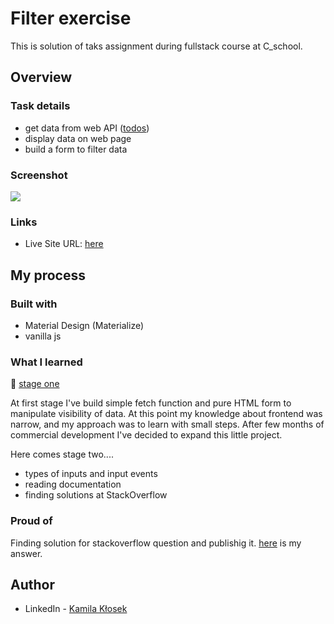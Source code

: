 # Filter exercise

This is solution of taks assignment during fullstack course at C_school. 

## Overview

### Task details
- get data from web API ([todos](https://jsonplaceholder.typicode.com/todos))
- display data on web page
- build a form to filter data

### Screenshot

![](images/screenshot.png)

### Links

- Live Site URL: [here](https://kamquoss.github.io/filter-exercise/)

## My process

### Built with

- Material Design (Materialize)
- vanilla js

### What I learned

:construction_worker:
[stage one](https://github.com/KamQuoss/filter-exercise/commit/4e0cf5e5cb9a38d5d1e68323265f91cad3891665)

At first stage I've build simple fetch function and pure HTML form to manipulate visibility of data. At this point my knowledge about frontend was narrow, and my approach was to learn with small steps. After few months of commercial development I've decided to expand this little project. 

Here comes stage two....
- types of inputs and input events
- reading documentation
- finding solutions at StackOverflow

### Proud of
Finding solution for stackoverflow question and publishig it.
[here](https://stackoverflow.com/questions/50051540/materialize-dropdown-options/68602124#68602124) is my answer.

## Author

- LinkedIn - [Kamila Kłosek](https://www.linkedin.com/in/kamila-k%C5%82osek-b16b08a7/)